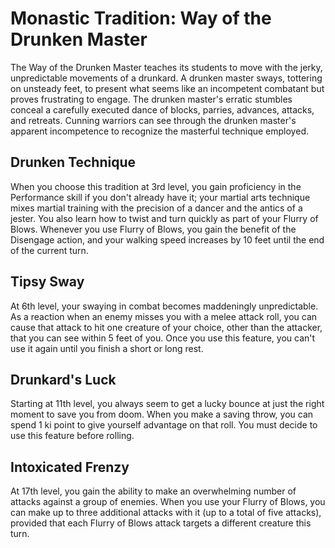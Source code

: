 # Monastic Tradition: Way of the Drunken Master
The Way of the Drunken Master teaches its students to move with the jerky, unpredictable movements of a drunkard. A drunken master sways, tottering on unsteady feet, to present what seems like an incompetent combatant but proves frustrating to engage. The drunken master's erratic stumbles conceal a carefully executed dance of blocks, parries, advances, attacks, and retreats. Cunning warriors can see through the drunken master's apparent incompetence to recognize the masterful technique employed.

## Drunken Technique
When you choose this tradition at 3rd level, you gain proficiency in the Performance skill if you don't already have it; your martial arts technique mixes martial training with the precision of a dancer and the antics of a jester.
You also learn how to twist and turn quickly as part of your Flurry of Blows. Whenever you use Flurry of Blows, you gain the benefit of the Disengage action, and your walking speed increases by 10 feet until the end of the current turn.

## Tipsy Sway
At 6th level, your swaying in combat becomes maddeningly unpredictable. As a reaction when an enemy misses you with a melee attack roll, you can cause that attack to hit one creature of your choice, other than the attacker, that you can see within 5 feet of you. Once you use this feature, you can't use it again until you finish a short or long rest.

## Drunkard's Luck
Starting at 11th level, you always seem to get a lucky bounce at just the right moment to save you from doom. When you make a saving throw, you can spend 1 ki point to give yourself advantage on that roll. You must decide to use this feature before rolling.

## Intoxicated Frenzy
At 17th level, you gain the ability to make an overwhelming number of attacks against a group of enemies. When you use your Flurry of Blows, you can make up to three additional attacks with it (up to a total of five attacks), provided that each Flurry of Blows attack targets a different creature this turn.
